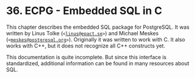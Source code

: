# 36. ECPG - Embedded SQL in C

This chapter describes the embedded SQL package for PostgreSQL. It was written by Linus Tolke \(`<`[`linus@epact.se`](mailto:linus@epact.se)`>`\) and Michael Meskes \(`<`[`meskes@postgresql.org`](mailto:meskes@postgresql.org)`>`\). Originally it was written to work with C. It also works with C++, but it does not recognize all C++ constructs yet.

This documentation is quite incomplete. But since this interface is standardized, additional information can be found in many resources about SQL.

